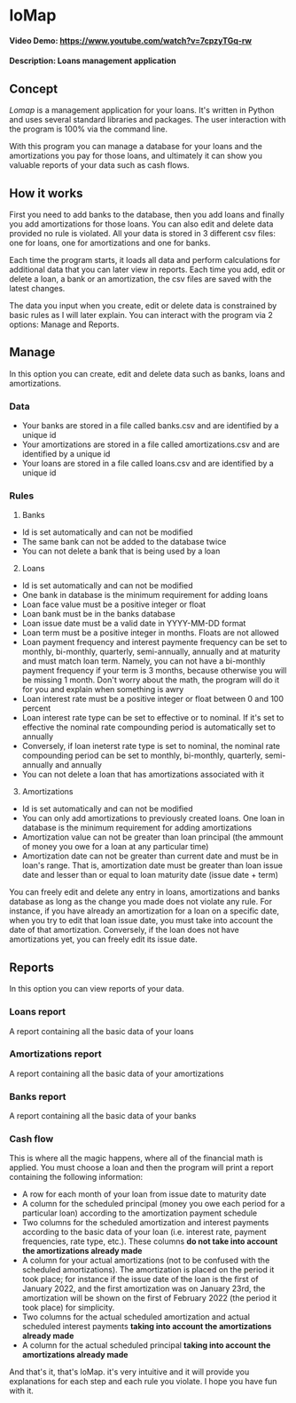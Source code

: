 # loMap
#### Video Demo:  <https://www.youtube.com/watch?v=7cpzyTGq-rw>
#### Description: Loans management application

## Concept
_Lomap_ is a management application for your loans. It's written in Python and uses several standard libraries and packages. The user interaction with the program is 100% via the command line.

With this program you can manage a database for your loans and the amortizations you pay for those loans, and ultimately it can show you valuable reports of your data such as cash flows.

## How it works
First you need to add banks to the database, then you add loans and finally you add amortizations for those loans. You can also edit and delete data provided no rule is violated. All your data is stored in 3 different csv files: one for loans, one for amortizations and one for banks.

Each time the program starts, it loads all data and perform calculations for additional data that you can later view in reports.
Each time you add, edit or delete a loan, a bank or an amortization, the csv files are saved with the latest changes.

The data you input when you create, edit or delete data is constrained by basic rules as I will later explain. You can interact with the program via 2 options: Manage and Reports.

## Manage
In this option you can create, edit and delete data such as banks, loans and amortizations.

### Data
- Your banks are stored in a file called banks.csv and are identified by a unique id
- Your amortizations are stored in a file called amortizations.csv and are identified by a unique id
- Your loans are stored in a file called loans.csv and are identified by a unique id

### Rules
1. Banks
  - Id is set automatically and can not be modified
  - The same bank can not be added to the database twice
  - You can not delete a bank that is being used by a loan

2. Loans
  - Id is set automatically and can not be modified
  - One bank in database is the minimum requirement for adding loans
  - Loan face value must be a positive integer or float
  - Loan bank must be in the banks database
  - Loan issue date must be a valid date in YYYY-MM-DD format
  - Loan term must be a positive integer in months. Floats are not allowed
  - Loan payment frequency and interest paymente frequency can be set to monthly, bi-monthly, quarterly, semi-annually, annually and at maturity and must match loan term. Namely, you can not have a bi-monthly payment frequency if your term is 3 months, because otherwise you will be missing 1 month. Don't worry about the math, the program will do it for you and explain when something is awry
  - Loan interest rate must be a positive integer or float between 0 and 100 percent
  - Loan interest rate type can be set to effective or to nominal. If it's set to effective the nominal rate compounding period is automatically set to annually
  - Conversely, if loan ineterst rate type is set to nominal, the nominal rate compounding period can be set to monthly, bi-monthly, quarterly, semi-annually and annually
  - You can not delete a loan that has amortizations associated with it

  3. Amortizations
   - Id is set automatically and can not be modified
   - You can only add amortizations to previously created loans. One loan in database is the minimum requirement for adding amortizations
   - Amortization value can not be greater than loan principal (the ammount of money you owe for a loan at any particular time)
   - Amortization date can not be greater than current date and must be in loan's range. That is, amortization date must be greater than loan issue date and lesser than or equal to loan maturity date (issue date + term)

You can freely edit and delete any entry in loans, amortizations and banks database as long as the change you made does not violate any rule. For instance, if you have already an amortization for a loan on a specific date, when you try to edit that loan issue date, you must take into account the date of that amortization. Conversely, if the loan does not have amortizations yet, you can freely edit its issue date.


## Reports
In this option you can view reports of your data.

### Loans report
A report containing all the basic data of your loans

### Amortizations report
A report containing all the basic data of your amortizations

### Banks report
A report containing all the basic data of your banks

### Cash flow
This is where all the magic happens, where all of the financial math is applied. You must choose a loan and then the program will print a report containing the following information:
- A row for each month of your loan from issue date to maturity date
- A column for the scheduled principal (money you owe each period for a particular loan) according to the amortization payment schedule
- Two columns for the scheduled amortization and interest payments according to the basic data of your loan (i.e. interest rate, payment frequencies, rate type, etc.). These columns **do not take into account the amortizations already made**
- A column for your actual amortizations (not to be confused with the scheduled amortizations). The amortization is placed on the period it took place; for instance if the issue date of the loan is the first of January 2022, and the first amortization was on January 23rd, the amortization will be shown on the first of February 2022 (the period it took place) for simplicity.
- Two columns for the actual scheduled amortization and actual scheduled interest payments **taking into account the amortizations already made**
- A column for the actual scheduled principal **taking into account the amortizations already made**


And that's it, that's loMap. it's very intuitive and it will provide you explanations for each step and each rule you violate. I hope you have fun with it.